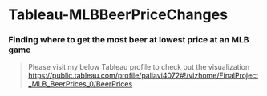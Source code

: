 # Tableau-MLBBeerPriceChanges
### Finding where to get the most beer at lowest price at an MLB game
> Please visit my below Tableau profile to check out the visualization
https://public.tableau.com/profile/pallavi4072#!/vizhome/FinalProject_MLB_BeerPrices_0/BeerPrices
